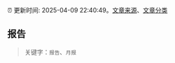 :alarm_clock: 更新时间: 2025-04-09 22:40:49。[文章来源](/README.md)、[文章分类](/TAGS.md)

## 报告


> 关键字：`报告`、`月报`




